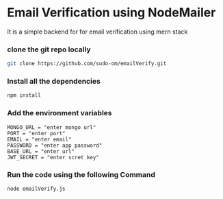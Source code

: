 # Email Verification using NodeMailer 
It is a simple backend for for email verification using mern stack 

### clone the git repo locally 
```bash
git clone https://github.com/sudo-om/emailVerify.git 
```

###  Install all the dependencies

```bash
npm install
```

###  Add the environment variables 
``` 
MONGO_URL = "enter mongo url"
PORT = "enter port"
EMAIL = "enter email"
PASSWORD = "enter app password"
BASE_URL = "enter url"
JWT_SECRET = "enter scret key"
```
### Run the code using the following Command
```bash
node emailVerify.js
```